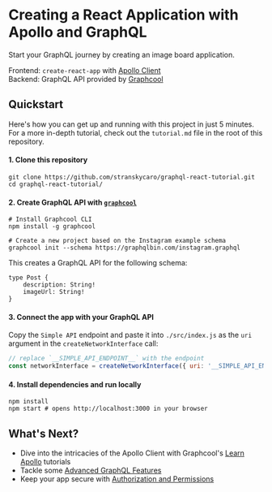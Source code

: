# Creating a React Application with Apollo and GraphQL

Start your GraphQL journey by creating an image board application.

Frontend: `create-react-app` with [Apollo Client](https://github.com/apollographql/apollo-client)<br />
Backend: GraphQL API provided by [Graphcool](https://www.graph.cool/)

<!-- Put gif here -->

## Quickstart
Here's how you can get up and running with this project in just 5 minutes. For a more in-depth tutorial, check out the `tutorial.md` file in the root of this repository.

#### 1. Clone this repository
```
git clone https://github.com/stranskycaro/graphql-react-tutorial.git
cd graphql-react-tutorial/
```
#### 2. Create GraphQL API with [`graphcool`](https://www.npmjs.com/package/graphcool)
```
# Install Graphcool CLI
npm install -g graphcool

# Create a new project based on the Instagram example schema
graphcool init --schema https://graphqlbin.com/instagram.graphql
```
This creates a GraphQL API for the following schema:
```
type Post {
    description: String!
    imageUrl: String!
}
```
#### 3. Connect the app with your GraphQL API
Copy the `Simple API` endpoint and paste it into `./src/index.js` as the `uri` argument in the `createNetworkInterface` call:
``` javascript
// replace `__SIMPLE_API_ENDPOINT__` with the endpoint
const networkInterface = createNetworkInterface({ uri: '__SIMPLE_API_ENDPOINT__' })
```
#### 4. Install dependencies and run locally
```
npm install
npm start # opens http://localhost:3000 in your browser
```
## What's Next?
* Dive into the intricacies of the Apollo Client with Graphcool's [Learn Apollo](https://www.learnapollo.com/) tutorials<br />
* Tackle some [Advanced GraphQL Features](https://www.graph.cool/docs/tutorials/advanced-features-eath7duf7d/)
* Keep your app secure with [Authorization and Permissions](https://www.graph.cool/docs/reference/auth/authorization-iegoo0heez/)
